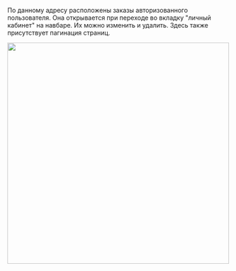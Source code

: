 По данному адресу расположены заказы авторизованного пользователя.
Она открывается при переходе во вкладку "личный кабинет" на навбаре.
Их можно изменить и удалить. Здесь также присутствует пагинация страниц.

<img style="height:500px" src="../images/view_orders.JPG">